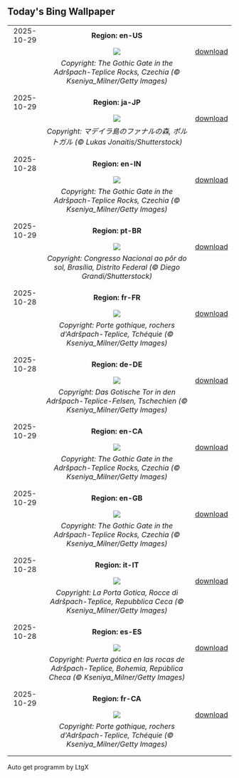 ## Today's Bing Wallpaper
|      |      |      |
| :----: | :----: | :----: |
|2025-10-29|**Region: en-US**||
||![](https://www.bing.com/th?id=OHR.TepliceRocks_EN-US4098225022_UHD.jpg&pid=hp&w=1152&h=648&rs=1&c=4)| [download](https://www.bing.com/th?id=OHR.TepliceRocks_EN-US4098225022_UHD.jpg)|
||*Copyright: The Gothic Gate in the Adršpach-Teplice Rocks, Czechia (© Kseniya_Milner/Getty Images)*
||
|||
|2025-10-29|**Region: ja-JP**||
||![](https://www.bing.com/th?id=OHR.FanalForest_JA-JP5058622515_UHD.jpg&pid=hp&w=1152&h=648&rs=1&c=4)| [download](https://www.bing.com/th?id=OHR.FanalForest_JA-JP5058622515_UHD.jpg)|
||*Copyright: マデイラ島のファナルの森, ポルトガル (© Lukas Jonaitis/Shutterstock)*
||
|||
|2025-10-28|**Region: en-IN**||
||![](https://www.bing.com/th?id=OHR.TepliceRocks_EN-IN6945703275_UHD.jpg&pid=hp&w=1152&h=648&rs=1&c=4)| [download](https://www.bing.com/th?id=OHR.TepliceRocks_EN-IN6945703275_UHD.jpg)|
||*Copyright: The Gothic Gate in the Adršpach-Teplice Rocks, Czechia (© Kseniya_Milner/Getty Images)*
||
|||
|2025-10-29|**Region: pt-BR**||
||![](https://www.bing.com/th?id=OHR.PublicServ_PT-BR4483210857_UHD.jpg&pid=hp&w=1152&h=648&rs=1&c=4)| [download](https://www.bing.com/th?id=OHR.PublicServ_PT-BR4483210857_UHD.jpg)|
||*Copyright: Congresso Nacional ao pôr do sol, Brasília, Distrito Federal (© Diego Grandi/Shutterstock)*
||
|||
|2025-10-28|**Region: fr-FR**||
||![](https://www.bing.com/th?id=OHR.TepliceRocks_FR-FR0275962088_UHD.jpg&pid=hp&w=1152&h=648&rs=1&c=4)| [download](https://www.bing.com/th?id=OHR.TepliceRocks_FR-FR0275962088_UHD.jpg)|
||*Copyright: Porte gothique, rochers d'Adršpach-Teplice, Tchéquie (© Kseniya_Milner/Getty Images)*
||
|||
|2025-10-28|**Region: de-DE**||
||![](https://www.bing.com/th?id=OHR.TepliceRocks_DE-DE1966832338_UHD.jpg&pid=hp&w=1152&h=648&rs=1&c=4)| [download](https://www.bing.com/th?id=OHR.TepliceRocks_DE-DE1966832338_UHD.jpg)|
||*Copyright: Das Gotische Tor in den Adršpach-Teplice-Felsen, Tschechien (© Kseniya_Milner/Getty Images)*
||
|||
|2025-10-29|**Region: en-CA**||
||![](https://www.bing.com/th?id=OHR.TepliceRocks_EN-CA8722965195_UHD.jpg&pid=hp&w=1152&h=648&rs=1&c=4)| [download](https://www.bing.com/th?id=OHR.TepliceRocks_EN-CA8722965195_UHD.jpg)|
||*Copyright: The Gothic Gate in the Adršpach-Teplice Rocks, Czechia (© Kseniya_Milner/Getty Images)*
||
|||
|2025-10-29|**Region: en-GB**||
||![](https://www.bing.com/th?id=OHR.TepliceRocks_EN-GB3818536107_UHD.jpg&pid=hp&w=1152&h=648&rs=1&c=4)| [download](https://www.bing.com/th?id=OHR.TepliceRocks_EN-GB3818536107_UHD.jpg)|
||*Copyright: The Gothic Gate in the Adršpach-Teplice Rocks, Czechia (© Kseniya_Milner/Getty Images)*
||
|||
|2025-10-28|**Region: it-IT**||
||![](https://www.bing.com/th?id=OHR.TepliceRocks_IT-IT0944419526_UHD.jpg&pid=hp&w=1152&h=648&rs=1&c=4)| [download](https://www.bing.com/th?id=OHR.TepliceRocks_IT-IT0944419526_UHD.jpg)|
||*Copyright: La Porta Gotica, Rocce di Adršpach-Teplice, Repubblica Ceca (© Kseniya_Milner/Getty Images)*
||
|||
|2025-10-28|**Region: es-ES**||
||![](https://www.bing.com/th?id=OHR.TepliceRocks_ES-ES0482796188_UHD.jpg&pid=hp&w=1152&h=648&rs=1&c=4)| [download](https://www.bing.com/th?id=OHR.TepliceRocks_ES-ES0482796188_UHD.jpg)|
||*Copyright: Puerta gótica en las rocas de Adršpach-Teplice, Bohemia, República Checa (© Kseniya_Milner/Getty Images)*
||
|||
|2025-10-29|**Region: fr-CA**||
||![](https://www.bing.com/th?id=OHR.TepliceRocks_FR-CA5818772698_UHD.jpg&pid=hp&w=1152&h=648&rs=1&c=4)| [download](https://www.bing.com/th?id=OHR.TepliceRocks_FR-CA5818772698_UHD.jpg)|
||*Copyright: Porte gothique, rochers d'Adršpach-Teplice, Tchéquie (© Kseniya_Milner/Getty Images)*
||
|||

Auto get programm by LtgX
